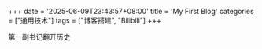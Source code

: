 +++
date = '2025-06-09T23:43:57+08:00'
title = 'My First Blog'
categories = ["通用技术"]
tags = ["博客搭建", "Bilibili"]
+++

第一副书记翻开历史

